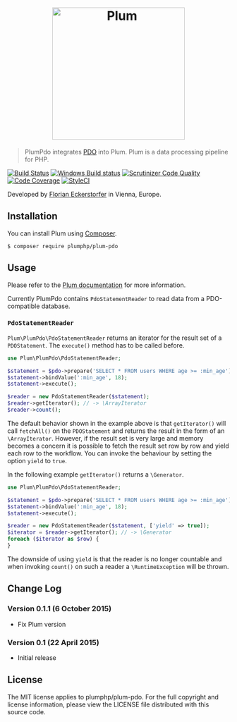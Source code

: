 <h1 align="center">
    <img src="http://cdn.florian.ec/plum-logo.svg" alt="Plum" width="300">
</h1>

> PlumPdo integrates [PDO](http://php.net/manual/en/book.pdo.php) into Plum. Plum is a data processing pipeline for PHP.

[![Build Status](https://travis-ci.org/plumphp/plum-pdo.svg)](https://travis-ci.org/plumphp/plum-pdo)
[![Windows Build status](https://ci.appveyor.com/api/projects/status/7r6u1evnnoo9q5cv?svg=true)](https://ci.appveyor.com/project/florianeckerstorfer/plum-pdo)
[![Scrutinizer Code Quality](https://scrutinizer-ci.com/g/plumphp/plum-pdo/badges/quality-score.png?b=master)](https://scrutinizer-ci.com/g/plumphp/plum-pdo/?branch=master)
[![Code Coverage](https://scrutinizer-ci.com/g/plumphp/plum-pdo/badges/coverage.png?b=master)](https://scrutinizer-ci.com/g/plumphp/plum-pdo/?branch=master)
[![StyleCI](https://styleci.io/repos/30804369/shield)](https://styleci.io/repos/30804369)

Developed by [Florian Eckerstorfer](https://florian.ec) in Vienna, Europe.


Installation
------------

You can install Plum using [Composer](http://getcomposer.org).

```shell
$ composer require plumphp/plum-pdo
```


Usage
-----

Please refer to the [Plum documentation](https://github.com/plumphp/plum/blob/master/docs/index.md) for more
information.

Currently PlumPdo contains `PdoStatementReader` to read data from a PDO-compatible database.

### `PdoStatementReader`

`Plum\PlumPdo\PdoStatementReader` returns an iterator for the result set of a `PDOStatement`. The `execute()` method
has to be called before.

```php
use Plum\PlumPdo\PdoStatementReader;

$statement = $pdo->prepare('SELECT * FROM users WHERE age >= :min_age');
$statement->bindValue(':min_age', 18);
$statement->execute();

$reader = new PdoStatementReader($statement);
$reader->getIterator(); // -> \ArrayIterator
$reader->count();
```

The default behavior shown in the example above is that `getIterator()` will call `fetchAll()` on the `PDOStatement`
and returns the result in the form of an `\ArrayIterator`. However, if the result set is very large and memory becomes
a concern it is possible to fetch the result set row by row and yield each row to the workflow. You can invoke the
behaviour by setting the option `yield` to `true`.

In the following example `getIterator()` returns a `\Generator`.

```php
use Plum\PlumPdo\PdoStatementReader;

$statement = $pdo->prepare('SELECT * FROM users WHERE age >= :min_age');
$statement->bindValue(':min_age', 18);
$statement->execute();

$reader = new PdoStatementReader($statement, ['yield' => true]);
$iterator = $reader->getIterator(); // -> \Generator
foreach ($iterator as $row) {
}
```

The downside of using `yield` is that the reader is no longer countable and when invoking `count()` on such a reader
a `\RuntimeException` will be thrown.


Change Log
----------

### Version 0.1.1 (6 October 2015)

- Fix Plum version

### Version 0.1 (22 April 2015)

- Initial release


License
-------

The MIT license applies to plumphp/plum-pdo. For the full copyright and license information,
please view the LICENSE file distributed with this source code.
